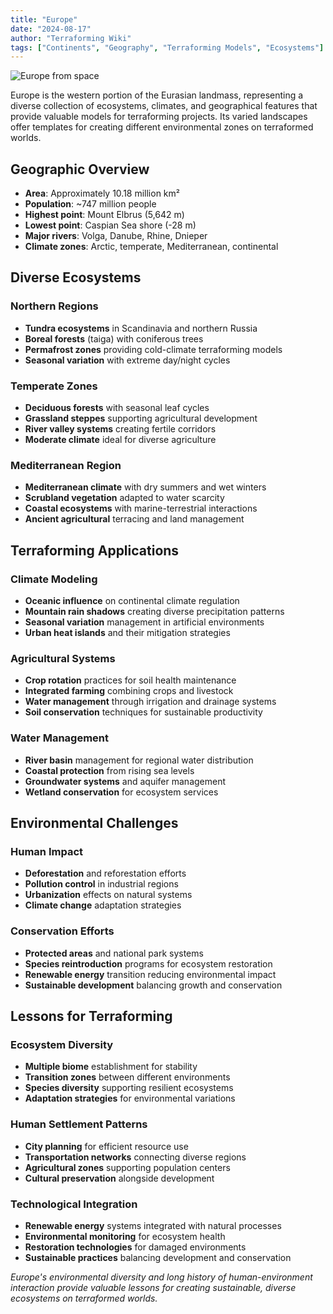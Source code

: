 ```yaml
---
title: "Europe"
date: "2024-08-17"
author: "Terraforming Wiki"
tags: ["Continents", "Geography", "Terraforming Models", "Ecosystems"]
---
```



![Europe from space](https://upload.wikimedia.org/wikipedia/commons/thumb/1/1b/Europe_satellite_orthographic.jpg/640px-Europe_satellite_orthographic.jpg)

Europe is the western portion of the Eurasian landmass, representing a diverse collection of ecosystems, climates, and geographical features that provide valuable models for terraforming projects. Its varied landscapes offer templates for creating different environmental zones on terraformed worlds.

## Geographic Overview

- **Area**: Approximately 10.18 million km²
- **Population**: ~747 million people
- **Highest point**: Mount Elbrus (5,642 m)
- **Lowest point**: Caspian Sea shore (-28 m)
- **Major rivers**: Volga, Danube, Rhine, Dnieper
- **Climate zones**: Arctic, temperate, Mediterranean, continental

## Diverse Ecosystems

### Northern Regions
- **Tundra ecosystems** in Scandinavia and northern Russia
- **Boreal forests** (taiga) with coniferous trees
- **Permafrost zones** providing cold-climate terraforming models
- **Seasonal variation** with extreme day/night cycles

### Temperate Zones
- **Deciduous forests** with seasonal leaf cycles
- **Grassland steppes** supporting agricultural development
- **River valley systems** creating fertile corridors
- **Moderate climate** ideal for diverse agriculture

### Mediterranean Region
- **Mediterranean climate** with dry summers and wet winters
- **Scrubland vegetation** adapted to water scarcity
- **Coastal ecosystems** with marine-terrestrial interactions
- **Ancient agricultural** terracing and land management

## Terraforming Applications

### Climate Modeling
- **Oceanic influence** on continental climate regulation
- **Mountain rain shadows** creating diverse precipitation patterns
- **Seasonal variation** management in artificial environments
- **Urban heat islands** and their mitigation strategies

### Agricultural Systems
- **Crop rotation** practices for soil health maintenance
- **Integrated farming** combining crops and livestock
- **Water management** through irrigation and drainage systems
- **Soil conservation** techniques for sustainable productivity

### Water Management
- **River basin** management for regional water distribution
- **Coastal protection** from rising sea levels
- **Groundwater systems** and aquifer management
- **Wetland conservation** for ecosystem services

## Environmental Challenges

### Human Impact
- **Deforestation** and reforestation efforts
- **Pollution control** in industrial regions
- **Urbanization** effects on natural systems
- **Climate change** adaptation strategies

### Conservation Efforts
- **Protected areas** and national park systems
- **Species reintroduction** programs for ecosystem restoration
- **Renewable energy** transition reducing environmental impact
- **Sustainable development** balancing growth and conservation

## Lessons for Terraforming

### Ecosystem Diversity
- **Multiple biome** establishment for stability
- **Transition zones** between different environments
- **Species diversity** supporting resilient ecosystems
- **Adaptation strategies** for environmental variations

### Human Settlement Patterns
- **City planning** for efficient resource use
- **Transportation networks** connecting diverse regions
- **Agricultural zones** supporting population centers
- **Cultural preservation** alongside development

### Technological Integration
- **Renewable energy** systems integrated with natural processes
- **Environmental monitoring** for ecosystem health
- **Restoration technologies** for damaged environments
- **Sustainable practices** balancing development and conservation

*Europe's environmental diversity and long history of human-environment interaction provide valuable lessons for creating sustainable, diverse ecosystems on terraformed worlds.*